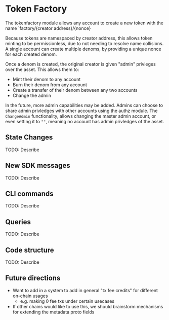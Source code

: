 # Token Factory

The tokenfactory module allows any account to create a new token with the name `factory/{creator address}/{nonce}

Because tokens are namespaced by creator address, this allows token minting to be permissionless, due to not needing to resolve name collisions.
A single account can create multiple denoms, by providing a unique nonce for each created denom.

Once a denom is created, the original creator is given "admin" privleges over the asset.  This allows them to:
- Mint their denom to any account
- Burn their denom from any account
- Create a transfer of their denom between any two accounts
- Change the admin

In the future, more admin capabilities may be added.  Admins can choose to share admin privledges with other accounts using the authz module. The `ChangeAdmin` functionality, allows changing the master admin account, or even setting it to `""`, meaning no account has admin privledges of the asset.

## State Changes

TODO: Describe

## New SDK messages

TODO: Describe

## CLI commands

TODO: Describe

## Queries

TODO: Describe

## Code structure

TODO: Describe

## Future directions

* Want to add in a system to add in general "tx fee credits" for different on-chain usages
  * e.g. making 0 fee txs under certain usecases
* If other chains would like to use this, we should brainstorm mechanisms for extending the metadata proto fields
